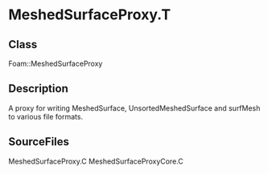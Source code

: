 # MeshedSurfaceProxy.T 
## Class
Foam::MeshedSurfaceProxy

## Description
A proxy for writing MeshedSurface, UnsortedMeshedSurface and surfMesh
to various file formats.

## SourceFiles
MeshedSurfaceProxy.C
MeshedSurfaceProxyCore.C

